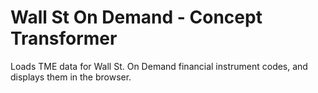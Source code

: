 # Wall St On Demand - Concept Transformer

Loads TME data for Wall St. On Demand financial instrument codes, and displays them in the browser.
